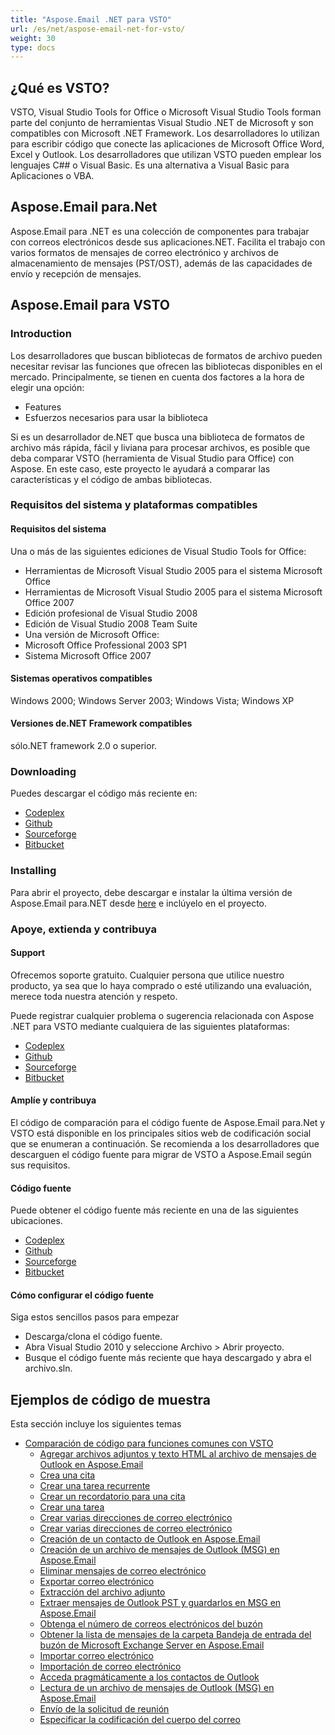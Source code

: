 ```yaml
---
title: "Aspose.Email .NET para VSTO"
url: /es/net/aspose-email-net-for-vsto/
weight: 30
type: docs
---
```



## **¿Qué es VSTO?**
VSTO, Visual Studio Tools for Office o Microsoft Visual Studio Tools forman parte del conjunto de herramientas Visual Studio .NET de Microsoft y son compatibles con Microsoft .NET Framework. Los desarrolladores lo utilizan para escribir código que conecte las aplicaciones de Microsoft Office Word, Excel y Outlook. Los desarrolladores que utilizan VSTO pueden emplear los lenguajes C## o Visual Basic. Es una alternativa a Visual Basic para Aplicaciones o VBA.
## **Aspose.Email para.Net**
Aspose.Email para .NET es una colección de componentes para trabajar con correos electrónicos desde sus aplicaciones.NET. Facilita el trabajo con varios formatos de mensajes de correo electrónico y archivos de almacenamiento de mensajes (PST/OST), además de las capacidades de envío y recepción de mensajes.
## **Aspose.Email para VSTO**
### **Introduction**
Los desarrolladores que buscan bibliotecas de formatos de archivo pueden necesitar revisar las funciones que ofrecen las bibliotecas disponibles en el mercado. Principalmente, se tienen en cuenta dos factores a la hora de elegir una opción:

- Features
- Esfuerzos necesarios para usar la biblioteca

Si es un desarrollador de.NET que busca una biblioteca de formatos de archivo más rápida, fácil y liviana para procesar archivos, es posible que deba comparar VSTO (herramienta de Visual Studio para Office) con Aspose. En este caso, este proyecto le ayudará a comparar las características y el código de ambas bibliotecas.
### **Requisitos del sistema y plataformas compatibles**
#### **Requisitos del sistema**
Una o más de las siguientes ediciones de Visual Studio Tools for Office:

- Herramientas de Microsoft Visual Studio 2005 para el sistema Microsoft Office
- Herramientas de Microsoft Visual Studio 2005 para el sistema Microsoft Office 2007
- Edición profesional de Visual Studio 2008
- Edición de Visual Studio 2008 Team Suite
- Una versión de Microsoft Office:
- Microsoft Office Professional 2003 SP1
- Sistema Microsoft Office 2007
#### **Sistemas operativos compatibles**
Windows 2000; Windows Server 2003; Windows Vista; Windows XP
#### **Versiones de.NET Framework compatibles**
sólo.NET framework 2.0 o superior.
### **Downloading**
Puedes descargar el código más reciente en:

- [Codeplex](http://goo.gl/spbIUb)
- [Github](http://goo.gl/vaB1lL)
- [Sourceforge](http://goo.gl/F4oLnp)
- [Bitbucket](http://goo.gl/BzCiz1)
### **Installing**
Para abrir el proyecto, debe descargar e instalar la última versión de Aspose.Email para.NET desde [here](http://www.aspose.com/.net/email-component.aspx) e inclúyelo en el proyecto.
### **Apoye, extienda y contribuya**
#### **Support**
Ofrecemos soporte gratuito. Cualquier persona que utilice nuestro producto, ya sea que lo haya comprado o esté utilizando una evaluación, merece toda nuestra atención y respeto.

Puede registrar cualquier problema o sugerencia relacionada con Aspose .NET para VSTO mediante cualquiera de las siguientes plataformas:

- [Codeplex](http://goo.gl/U54yWo)
- [Github](http://goo.gl/tDjFqA)
- [Sourceforge](http://goo.gl/9CgWQu)
- [Bitbucket](http://goo.gl/q7tEu9)
#### **Amplíe y contribuya**
El código de comparación para el código fuente de Aspose.Email para.Net y VSTO está disponible en los principales sitios web de codificación social que se enumeran a continuación. Se recomienda a los desarrolladores que descarguen el código fuente para migrar de VSTO a Aspose.Email según sus requisitos.
#### **Código fuente**
Puede obtener el código fuente más reciente en una de las siguientes ubicaciones.

- [Codeplex](https://goo.gl/FuhcdD)
- [Github](https://goo.gl/JA8x5M)
- [Sourceforge](https://goo.gl/XbE5rO)
- [Bitbucket](https://goo.gl/XBqAzx)
#### **Cómo configurar el código fuente**
Siga estos sencillos pasos para empezar

- Descarga/clona el código fuente.
- Abra Visual Studio 2010 y seleccione Archivo > Abrir proyecto.
- Busque el código fuente más reciente que haya descargado y abra el archivo.sln.
## **Ejemplos de código de muestra**
Esta sección incluye los siguientes temas

- [Comparación de código para funciones comunes con VSTO](/email/net/code-comparison-for-common-features-with-vsto/)
  - [Agregar archivos adjuntos y texto HTML al archivo de mensajes de Outlook en Aspose.Email](/email/net/adding-attachments-and-html-text-to-outlook-msg-file-in-aspose-email/)
  - [Crea una cita](/email/net/create-an-appointment/)
  - [Crear una tarea recurrente](/email/net/create-a-recurring-task/)
  - [Crear un recordatorio para una cita](/email/net/create-a-reminder-for-an-appointment/)
  - [Crear una tarea](/email/net/create-a-task/)
  - [Crear varias direcciones de correo electrónico](/email/net/create-multiple-email-address/)
  - [Crear varias direcciones de correo electrónico](/email/net/create-multiple-email-addresses/)
  - [Creación de un contacto de Outlook en Aspose.Email](/email/net/creating-an-outlook-contact-in-aspose-email/)
  - [Creación de un archivo de mensajes de Outlook (MSG) en Aspose.Email](/email/net/creating-an-outlook-message-msg-file-in-aspose-email/)
  - [Eliminar mensajes de correo electrónico](/email/net/delete-email-messages/)
  - [Exportar correo electrónico](/email/net/export-email/)
  - [Extracción del archivo adjunto](/email/net/extracting-attachment/)
  - [Extraer mensajes de Outlook PST y guardarlos en MSG en Aspose.Email](/email/net/extracting-messages-from-outlook-pst-and-saving-them-to-msg-in-aspose-email/)
  - [Obtenga el número de correos electrónicos del buzón](/email/net/get-the-number-of-emails-in-the-mailbox/)
  - [Obtener la lista de mensajes de la carpeta Bandeja de entrada del buzón de Microsoft Exchange Server en Aspose.Email](/email/net/getting-list-of-messages-from-inbox-folder-of-microsoft-exchange-server-mailbox-in-aspose-email/)
  - [Importar correo electrónico](/email/net/import-email/)
  - [Importación de correo electrónico](/email/net/importing-email/)
  - [Acceda pragmáticamente a los contactos de Outlook](/email/net/pragmatically-access-outlook-contacts/)
  - [Lectura de un archivo de mensajes de Outlook (MSG) en Aspose.Email](/email/net/reading-an-outlook-message-msg-file-in-aspose-email/)
  - [Envío de la solicitud de reunión](/email/net/sending-meeting-request/)
  - [Especificar la codificación del cuerpo del correo](/email/net/specify-mail-body-encoding/)
